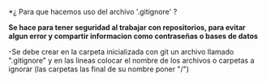 *¿ Para que hacemos uso del archivo '.gitignore' ?

**Se hace para tener seguridad al trabajar con repositorios, para evitar algun error y compartir informacion como contraseñas o bases de datos**

-Se debe crear en la carpeta inicializada con git un archivo llamado ".gitignore" y en las lineas colocar el nombre de los archivos o carpetas a ignorar (las carpetas las final de su nombre poner "/")